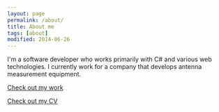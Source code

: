 ```yaml
---
layout: page
permalink: /about/
title: About me
tags: [about]
modified: 2014-06-26
---
```


I'm a software developer who works primarily with C# and various web technologies. I currently work for a company that develops antenna measurement equipment.

[Check out my work]()

[Check out my CV](http://careers.stackoverflow.com/levibotelho)